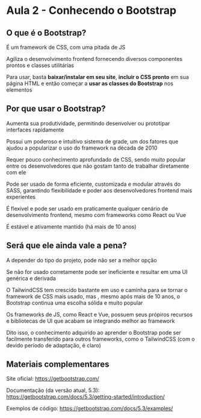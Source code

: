 # Aula 2 - Conhecendo o Bootstrap

## O que é o Bootstrap?
É um framework de CSS, com uma pitada de JS

Agiliza o desenvolvimento frontend fornecendo diversos componentes prontos e classes utilitárias

Para usar, basta **baixar/instalar em seu site**, **incluir o CSS pronto** em sua página HTML e então começar a **usar as classes do Bootstrap** nos elementos

## Por que usar o Bootstrap? 
Aumenta sua produtividade, permitindo desenvolver ou prototipar interfaces rapidamente

Possui um poderoso e intuitivo sistema de grade, um dos fatores que ajudou a popularizar o uso do framework na década de 2010

Requer pouco conhecimento aprofundado de CSS, sendo muito popular entre os desenvolvedores que não gostam tanto de trabalhar diretamente com ele

Pode ser usado de forma eficiente, customizada e modular através do SASS, garantindo flexibilidade e poder aos desenvolvedores frontend mais experientes

É flexivel e pode ser usado em praticamente qualquer cenário de desenvolvimento frontend, mesmo com frameworks como React ou Vue

É estável e ativamente mantido (há mais de 10 anos)

## Será que ele ainda vale a pena?
A depender do tipo do projeto, pode não ser a melhor opção

Se não for usado corretamente pode ser ineficiente e resultar em uma UI genérica e derivada

O TailwindCSS tem crescido bastante em uso e caminha para se tornar o framework de CSS mais usado, mas , mesmo após mais de 10 anos, o Bootstrap continua uma escolha sólida e muito popular

Os frameworks de JS, como React e Vue, possuem seus própiros recursos e bibliotecas de UI que acabam se integrando melhor ao framework

Dito isso, o conhecimento adquirido ao aprender o Bootstrap pode ser facilmente transferido para outros frameworks, como o TailwindCSS (com o devido período de adaptação, é claro)

## Materiais complementares
Site oficial: https://getbootstrap.com/

Documentação (da versão atual, 5.3): https://getbootstrap.com/docs/5.3/getting-started/introduction/

Exemplos de código: https://getbootstrap.com/docs/5.3/examples/